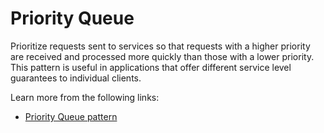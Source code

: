 # Priority Queue

Prioritize requests sent to services so that requests with a higher priority are received and processed more quickly than those with a lower priority. This pattern is useful in applications that offer different service level guarantees to individual clients.

Learn more from the following links:

- [Priority Queue pattern](https://learn.microsoft.com/en-us/azure/architecture/patterns/priority-queue)

